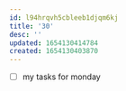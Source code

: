 ```yaml
---
id: l94hrqvh5cbleeb1djqm6kj
title: '30'
desc: ''
updated: 1654130414784
created: 1654130403870
---
```


- [ ] my tasks for monday
